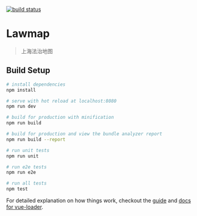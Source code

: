[![build status](https://git.homolo.org/fed/level-lawmap-webapp/badges/master/build.svg)](https://git.homolo.org/fed/level-lawmap-webapp/commits/master)

# Lawmap

> 上海法治地图

## Build Setup

``` bash
# install dependencies
npm install

# serve with hot reload at localhost:8080
npm run dev

# build for production with minification
npm run build

# build for production and view the bundle analyzer report
npm run build --report

# run unit tests
npm run unit

# run e2e tests
npm run e2e

# run all tests
npm test
```

For detailed explanation on how things work, checkout the [guide](http://vuejs-templates.github.io/webpack/) and [docs for vue-loader](http://vuejs.github.io/vue-loader).
